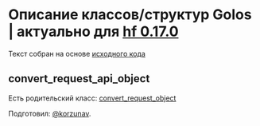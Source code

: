 # Описание классов/структур Golos | актуально для [hf 0.17.0](https://github.com/GolosChain/golos/releases/tag/v0.17.0)
Текст собран на основе [исходного кода](https://github.com/GolosChain/golos/tree/master/plugins/database_api/include/golos/plugins/database_api/forward.hpp)

## convert_request_api_object

Есть родительский класс: [convert_request_object](convert_request_object.md)


Подготовил: [@korzunav](https://golos.io/@korzunav).

